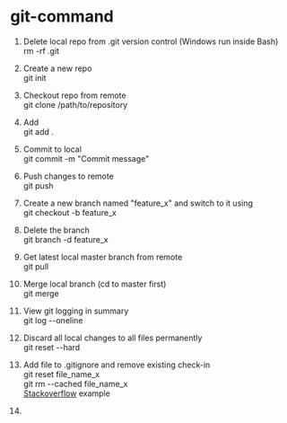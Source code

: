 # git-command

1. Delete local repo from .git version control (Windows run inside Bash) <br/>
rm -rf .git


2. Create a new repo <br/>
git init


3. Checkout repo from remote <br/>
git clone /path/to/repository


4. Add <br/>
git add .


5. Commit to local <br/>
git commit -m "Commit message"


6. Push changes to remote <br/>
git push


7. Create a new branch named "feature_x" and switch to it using <br/>
git checkout -b feature_x


8. Delete the branch <br/>
git branch -d feature_x


9. Get latest local master branch from remote <br/>
git pull


10. Merge local branch (cd to master first) <br/>
git merge <branch>


11. View git logging in summary <br/>
git log --oneline


12. Discard all local changes to all files permanently <br/>
git reset --hard


13. Add file to .gitignore and remove existing check-in <br/>
git reset file_name_x <br/>
git rm --cached file_name_x <br/>
[Stackoverflow](https://stackoverflow.com/a/4308645/2965356) example
  

14.
